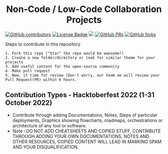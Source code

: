 <h1 align="center">
    <b>Non-Code / Low-Code Collaboration Projects</b>
</h1>


<a href="https://github.com/greenbrown/collab-community/graphs/contributors"><img alt="GitHub contributors" src="https://img.shields.io/github/contributors/greenbrown/collab-community?color=2b9348"></a>
<a href="https://github.com/greenbrown/collab-community/blob/master/LICENSE"><img src="https://img.shields.io/github/license/greenbrown/collab-community?color=2b9348" alt="License Badge"/></a>
<a hreaf="https://github.com/greenbrown/collab-community/issues"><img src="https://img.shields.io/github/issues/greenbrown/collab-community?color=pink&logo=github"/></a>
[![GitHub PRs](https://img.shields.io/github/issues-pr/greenbrown/collab-community?style=social&logo=github)](https://github.com/greenbrown/collab-community/pulls)           [![GitHub forks](https://img.shields.io/github/forks/greenbrown/collab-community?logo=git)](https://github.com/greenbrown/collab-community/network)                        


Steps to contribute in this repository

    1. Fork this repo ("Star" the repo would be awesome!)
    2. Create a new folder/directory or look for similar theme for your projects
    3. Add useful content for the open-source community
    4. Make pull request
    5. Now, it time for review (Don't worry, our team we will review your Pull Request(PR) within 6 hours.
   

## Contribution Types - Hacktoberfest 2022 (1-31 October 2022)

- Contribute through adding Documentations, Notes, Steps of particular deployments, Graphics showing flowcharts, roadmaps, orchestrations or architecture of any tool or software.
- Note : DO NOT ADD CHEATSHEETS AND COPIED STUFF, CONTRIBUTE THROUGH ADDING YOUR OWN DOCUMENTATIONS, NOTES AND OTHER RESOURCES, COPIED CONTENT WILL LEAD IN MARKING SPAM AND YOUR DISQUALIFICATION.
